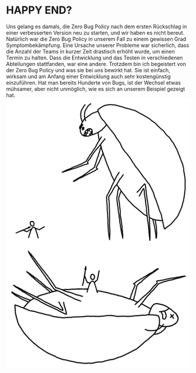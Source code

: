 ﻿# HAPPY END?
Uns gelang es damals, die Zero Bug Policy nach dem ersten Rückschlag in einer verbesserten Version neu zu  starten, und wir haben es nicht bereut. Natürlich war die Zero Bug Policy in unserem Fall zu einem gewissen  Grad Symptombekämpfung. Eine Ursache unserer Probleme war sicherlich, dass die Anzahl der Teams in  kurzer Zeit drastisch erhöht wurde, um einen Termin zu halten. Dass die Entwicklung und das Testen in  verschiedenen Abteilungen stattfanden, war eine andere.
Trotzdem bin ich begeistert von der Zero Bug Policy und was sie bei uns bewirkt hat. Sie ist einfach, wirksam  und am Anfang einer Entwicklung auch sehr kostengünstig einzuführen. Hat man bereits Hunderte von  Bugs, ist der Wechsel etwas mühsamer, aber nicht unmöglich, wie es sich an unserem Beispiel gezeigt hat.
![Text](images/image22.jpg) ![Text](images/image23.jpg)